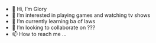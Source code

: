 - 👋 Hi, I’m Glory
- 👀 I’m interested in playing games and watching tv shows
- 🌱 I’m currently learning ba of laws
- 💞️ I’m looking to collaborate on ???
- 📫 How to reach me ...

